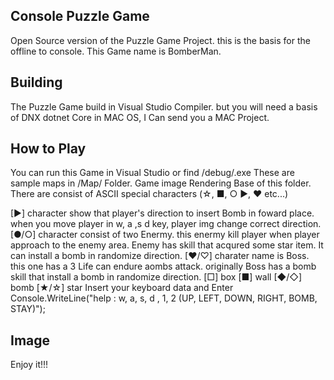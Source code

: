 ## Console Puzzle Game
Open Source version of the Puzzle Game Project. this is the basis for the offline to console. This Game name is BomberMan.

## Building
The Puzzle Game build in Visual Studio Compiler. but you will need a basis of DNX dotnet Core in MAC OS, I Can send you a MAC Project.

## How to Play
You can run this Game in Visual Studio or find /debug/.exe
These are sample maps in /Map/ Folder. Game image Rendering Base of this folder. There are consist of ASCII special characters (☆, ■, ○ ▶, ♥ etc...)

[▶] character show that player's direction to insert Bomb in foward place. when you move player in w, a ,s d key, player img change correct direction.
[●/○] character consist of two Enermy. this enermy kill player when player approach to the enemy area. Enemy has skill that acqured some star item. It can install a bomb in randomize direction.
[♥/♡] charater name is Boss. this one has a 3 Life can endure aombs attack. originally Boss has a bomb skill that install a bomb in randomize direction.
[□] box
[■] wall
[◆/◇] bomb
[★/☆] star
Insert your keyboard data and Enter
            Console.WriteLine("help : w, a, s, d , 1, 2 (UP, LEFT, DOWN, RIGHT, BOMB, STAY)");
            
## Image


Enjoy it!!!
